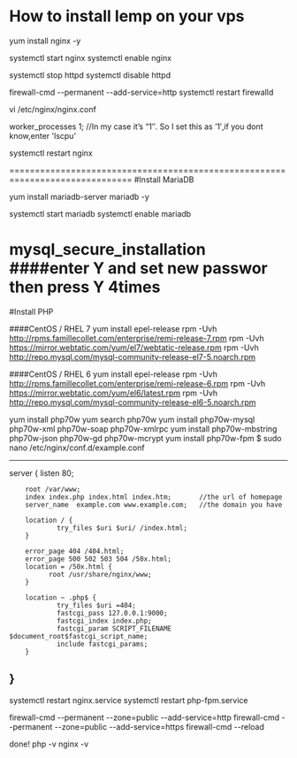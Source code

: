 # How to install lemp on your vps

yum install nginx -y

systemctl start nginx 
systemctl enable nginx

systemctl stop httpd
systemctl disable httpd

firewall-cmd --permanent --add-service=http
systemctl restart firewalld

vi /etc/nginx/nginx.conf

worker_processes 1;   //In my case it’s “1″. So I set this as ’1′,if you dont know,enter 'lscpu'

systemctl restart nginx

==============================================================================
#Install MariaDB

yum install mariadb-server mariadb -y

systemctl start mariadb
systemctl enable mariadb

mysql_secure_installation
####enter Y and set new passwor then press Y 4times
=============================================================================

#Install PHP

####CentOS / RHEL 7
yum install epel-release
rpm -Uvh http://rpms.famillecollet.com/enterprise/remi-release-7.rpm
rpm -Uvh https://mirror.webtatic.com/yum/el7/webtatic-release.rpm
rpm -Uvh http://repo.mysql.com/mysql-community-release-el7-5.noarch.rpm

####CentOS / RHEL 6
 yum install epel-release
 rpm -Uvh http://rpms.famillecollet.com/enterprise/remi-release-6.rpm
 rpm -Uvh https://mirror.webtatic.com/yum/el6/latest.rpm
 rpm -Uvh http://repo.mysql.com/mysql-community-release-el6-5.noarch.rpm

 yum install php70w
 yum search php70w
 yum install php70w-mysql php70w-xml php70w-soap php70w-xmlrpc
 yum install php70w-mbstring php70w-json php70w-gd php70w-mcrypt
 yum install php70w-fpm
 $ sudo nano /etc/nginx/conf.d/example.conf

----------------------
server {
        listen   80;

        root /var/www;
        index index.php index.html index.htm;       //the url of homepage
        server_name  example.com www.example.com;   //the domain you have

        location / {
                try_files $uri $uri/ /index.html;
        }

        error_page 404 /404.html;
        error_page 500 502 503 504 /50x.html;
        location = /50x.html {
              root /usr/share/nginx/www;
        }

        location ~ .php$ {
                try_files $uri =404;
                fastcgi_pass 127.0.0.1:9000;
                fastcgi_index index.php;
                fastcgi_param SCRIPT_FILENAME $document_root$fastcgi_script_name;
                include fastcgi_params;
        }
}
------------------------------
 systemctl restart nginx.service
 systemctl restart php-fpm.service

 firewall-cmd --permanent --zone=public --add-service=http
 firewall-cmd --permanent --zone=public --add-service=https
 firewall-cmd --reload

done!
 php -v
 nginx -v
